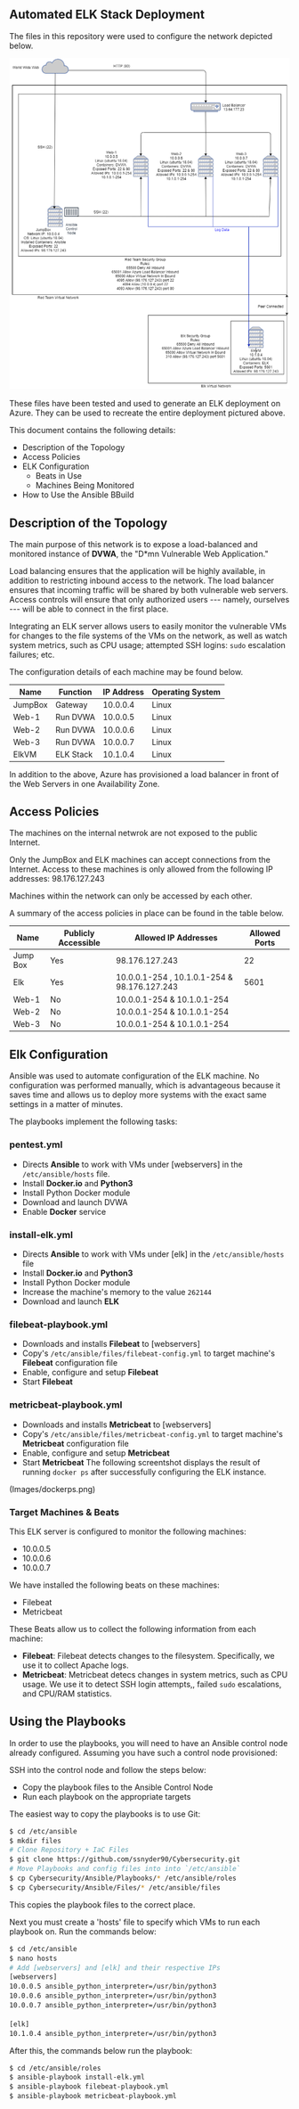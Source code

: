 ## Automated ELK Stack Deployment

The files in this repository were used to configure the network depicted below.

![](Images/NetworkMap.png)

These files have been tested and used to generate an ELK deployment on Azure. They can be used to recreate the entire deployment pictured above.

This document contains the following details:
- Description of the Topology
- Access Policies
- ELK Configuration
  - Beats in Use
  - Machines Being Monitored
- How to Use the Ansible BBuild


## Description of the Topology

The main purpose of this network is to expose a load-balanced and monitored instance of **DVWA**, the "D*mn Vulnerable Web Application."

Load balancing ensures that the application will be highly available, in addition to restricting inbound access to the network. The load balancer ensures that incoming traffic will be shared by both vulnerable web servers. Access controls will ensure that only authorized users --- namely, ourselves --- will be able to connect in the first place.

Integrating an ELK server allows users to easily monitor the vulnerable VMs for changes to the file systems of the VMs on the network, as well as watch system metrics, such as CPU usage; attempted SSH logins: ```sudo``` escalation failures; etc.

The configuration details of each machine may be found below.

| Name    | Function  | IP Address | Operating System |
|---------|-----------|------------|------------------|
| JumpBox | Gateway   | 10.0.0.4   | Linux            |
| Web-1   | Run DVWA  | 10.0.0.5   | Linux            |
| Web-2   | Run DVWA  | 10.0.0.6   | Linux            |
| Web-3   | Run DVWA  | 10.0.0.7   | Linux            |
| ElkVM   | ELK Stack | 10.1.0.4   | Linux            |

In addition to the above, Azure has provisioned a load balancer in front of the Web Servers in one Availability Zone.

## Access Policies

The machines on the internal netwrok are not exposed to the public Internet.

Only the JumpBox and ELK machines can accept connections from the Internet. Access to these machines is only allowed from the following IP addresses: 98.176.127.243

Machines within the network can only be accessed by each other.

A summary of the access policies in place can be found in the table below.

| Name     | Publicly Accessible | Allowed IP Addresses                         | Allowed Ports |
|----------|---------------------|----------------------------------------------|---------------|
| Jump Box |         Yes         |                98.176.127.243                |       22      |
| Elk      |         Yes         | 10.0.0.1-254 , 10.1.0.1-254 & 98.176.127.243 |      5601     |
| Web-1    |          No         |          10.0.0.1-254 & 10.1.0.1-254         |               |
| Web-2    |          No         |          10.0.0.1-254 & 10.1.0.1-254         |               |
| Web-3    |          No         |          10.0.0.1-254 & 10.1.0.1-254         |               |

## Elk Configuration

Ansible was used to automate configuration of the ELK machine. No configuration was performed manually, which is advantageous because it saves time and allows us to deploy more systems with the exact same settings in a matter of minutes.

The playbooks implement the following tasks:

### pentest.yml

- Directs **Ansible** to work with VMs under [webservers] in the `/etc/ansible/hosts` file.
- Install **Docker.io** and **Python3**
- Install Python Docker module
- Download and launch DVWA
- Enable **Docker** service

### install-elk.yml

- Directs **Ansible** to work with VMs under [elk] in the `/etc/ansible/hosts` file
- Install **Docker.io** and **Python3**
- Install Python Docker module
- Increase the machine's memory to the value `262144`
- Download and launch **ELK**

### filebeat-playbook.yml

- Downloads and installs **Filebeat** to [webservers]
- Copy's `/etc/ansible/files/filebeat-config.yml` to target machine's **Filebeat** configuration file
- Enable, configure and setup **Filebeat**
- Start **Filebeat**

### metricbeat-playbook.yml

- Downloads and installs **Metricbeat** to [webservers]
- Copy's `/etc/ansible/files/metricbeat-config.yml` to target machine's **Metricbeat** configuration file
- Enable, configure and setup **Metricbeat**
- Start **Metricbeat**
The following screentshot displays the result of running `docker ps` after successfully configuring the ELK instance.

(Images/dockerps.png)

### Target Machines & Beats
This ELK server is configured to monitor the following machines:
- 10.0.0.5
- 10.0.0.6
- 10.0.0.7

We have installed the following beats on these machines:
- Filebeat
- Metricbeat

These Beats allow us to collect the following information from each machine:
- **Filebeat**: Filebeat detects changes to the filesystem. Specifically, we use it to collect Apache logs.
- **Metricbeat**: Metricbeat detecs changes in system metrics, such as CPU usage. We use it to detect SSH login attempts,, failed `sudo` escalations, and CPU/RAM statistics.

## Using the Playbooks
In order to use the playbooks, you will need to have an Ansible control node already configured. Assuming you have such a control node provisioned:

SSH into the control node and follow the steps below:
- Copy the playbook files to the Ansible Control Node
- Run each playbook on the appropriate targets

The easiest way to copy the playbooks is to use Git:
``` bash
$ cd /etc/ansible
$ mkdir files
# Clone Repository + IaC Files
$ git clone https://github.com/ssnyder90/Cybersecurity.git
# Move Playbooks and config files into into `/etc/ansible`
$ cp Cybersecurity/Ansible/Playbooks/* /etc/ansible/roles
$ cp Cybersecurity/Ansible/Files/* /etc/ansible/files
```

This copies the playbook files to the correct place.

Next you must create a 'hosts' file to specify which VMs to run each playbook on. Run the commands below:

```bash
$ cd /etc/ansible
$ nano hosts
# Add [webservers] and [elk] and their respective IPs
[webservers]
10.0.0.5 ansible_python_interpreter=/usr/bin/python3
10.0.0.6 ansible_python_interpreter=/usr/bin/python3
10.0.0.7 ansible_python_interpreter=/usr/bin/python3

[elk]
10.1.0.4 ansible_python_interpreter=/usr/bin/python3
```

After this, the commands below run the playbook:

```bash
$ cd /etc/ansible/roles
$ ansible-playbook install-elk.yml
$ ansible-playbook filebeat-playbook.yml
$ ansible-playbook metricbeat-playbook.yml
